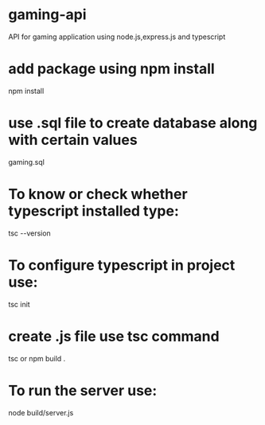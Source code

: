 # gaming-api

API for gaming application using node.js,express.js and typescript

# add package using npm install

npm install

# use .sql file to create database along with certain values

gaming.sql

# To know or check whether typescript installed type:

tsc --version

# To configure typescript in project use:

tsc init

# create .js file use tsc command

tsc or npm build .

# To run the server use:

node build/server.js

